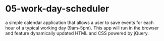 # 05-work-day-scheduler
a simple calendar application that allows a user to save events for each hour of a typical working day (9am–5pm). This app will run in the browser and feature dynamically updated HTML and CSS powered by jQuery.
